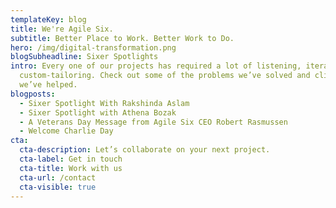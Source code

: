 ```yaml
---
templateKey: blog
title: We're Agile Six.
subtitle: Better Place to Work. Better Work to Do.
hero: /img/digital-transformation.png
blogSubheadline: Sixer Spotlights
intro: Every one of our projects has required a lot of listening, iterating, and
  custom-tailoring. Check out some of the problems we’ve solved and clients
  we’ve helped.
blogposts:
  - Sixer Spotlight With Rakshinda Aslam
  - Sixer Spotlight with Athena Bozak
  - A Veterans Day Message from Agile Six CEO Robert Rasmussen
  - Welcome Charlie Day
cta:
  cta-description: Let’s collaborate on your next project.
  cta-label: Get in touch
  cta-title: Work with us
  cta-url: /contact
  cta-visible: true
---
```

